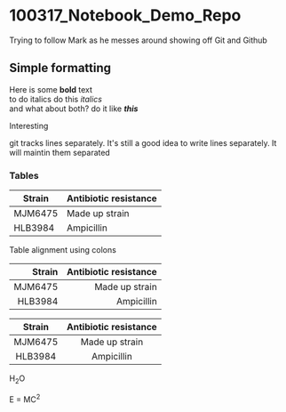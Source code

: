 # 100317_Notebook_Demo_Repo

Trying to follow Mark as he messes around showing off Git and Github

## Simple formatting

Here is some **bold** text  
to do italics do this *italics*  
and what about both? do it like ***this***

Interesting

git tracks lines separately.
It's still a good idea to write lines separately.
It will maintin them separated

### Tables

Strain | Antibiotic resistance
--- | --------  
MJM6475 | Made up strain
HLB3984 | Ampicillin

Table alignment using colons

Strain | Antibiotic resistance
---: | --------:  
MJM6475 | Made up strain
HLB3984 | Ampicillin

Strain | Antibiotic resistance
:---: | :--------:
MJM6475 | Made up strain
HLB3984 | Ampicillin

H<sub>2</sub>O

E = MC<sup>2</sup>
